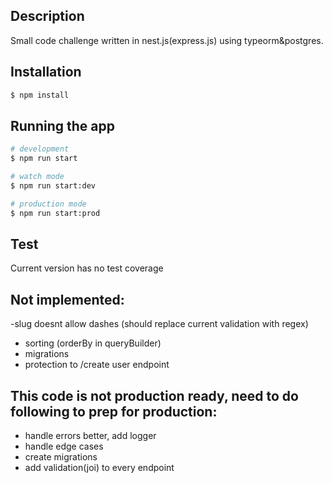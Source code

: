 ## Description
Small code challenge written in nest.js(express.js) using typeorm&postgres.

## Installation

```bash
$ npm install
```

## Running the app

```bash
# development
$ npm run start

# watch mode
$ npm run start:dev

# production mode
$ npm run start:prod
```

## Test

Current version has no test coverage


## Not implemented:
-slug doesnt allow dashes (should replace  current validation with regex)
- sorting (orderBy in queryBuilder)
- migrations
- protection to /create user endpoint

## This code is not production ready, need to do following to prep for production:
- handle errors better, add logger
- handle edge cases
- create migrations
- add validation(joi) to every endpoint

